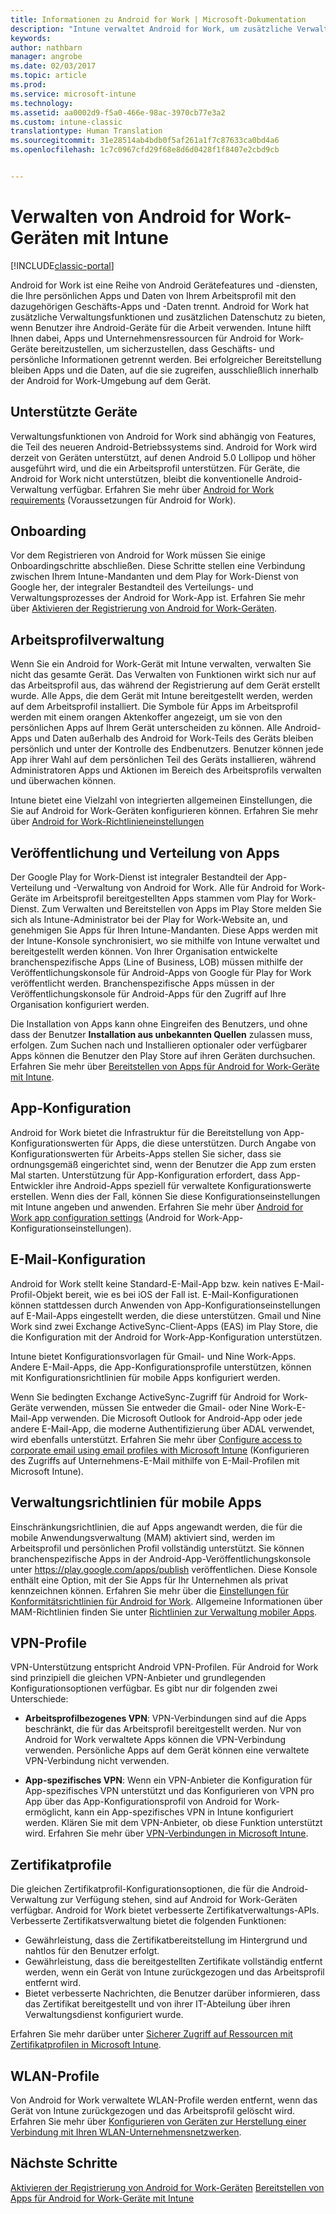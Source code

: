 ```yaml
---
title: Informationen zu Android for Work | Microsoft-Dokumentation
description: "Intune verwaltet Android for Work, um zusätzliche Verwaltungsfunktionen und zusätzlichen Datenschutz zu bieten, wenn Benutzer ihre Android-Geräte für die Arbeit verwenden."
keywords: 
author: nathbarn
manager: angrobe
ms.date: 02/03/2017
ms.topic: article
ms.prod: 
ms.service: microsoft-intune
ms.technology: 
ms.assetid: aa0002d9-f5a0-466e-98ac-3970cb77e3a2
ms.custom: intune-classic
translationtype: Human Translation
ms.sourcegitcommit: 31e28514ab4bdb0f5af261a1f7c87633ca0bd4a6
ms.openlocfilehash: 1c7c0967cfd29f68e8d6d0428f1f8407e2cbd9cb


---
```


# <a name="manage-android-for-work-devices-with-intune"></a>Verwalten von Android for Work-Geräten mit Intune

[!INCLUDE[classic-portal](../includes/classic-portal.md)]

Android for Work ist eine Reihe von Android Gerätefeatures und -diensten, die Ihre persönlichen Apps und Daten von Ihrem Arbeitsprofil mit den dazugehörigen Geschäfts-Apps und -Daten trennt. Android for Work hat zusätzliche Verwaltungsfunktionen und zusätzlichen Datenschutz zu bieten, wenn Benutzer ihre Android-Geräte für die Arbeit verwenden. Intune hilft Ihnen dabei, Apps und Unternehmensressourcen für Android for Work-Geräte bereitzustellen, um sicherzustellen, dass Geschäfts- und persönliche Informationen getrennt werden. Bei erfolgreicher Bereitstellung bleiben Apps und die Daten, auf die sie zugreifen, ausschließlich innerhalb der Android for Work-Umgebung auf dem Gerät.

## <a name="supported-devices"></a>Unterstützte Geräte

Verwaltungsfunktionen von Android for Work sind abhängig von Features, die Teil des neueren Android-Betriebssystems sind. Android for Work wird derzeit von Geräten unterstützt, auf denen Android 5.0 Lollipop und höher ausgeführt wird, und die ein Arbeitsprofil unterstützen. Für Geräte, die Android for Work nicht unterstützen, bleibt die konventionelle Android-Verwaltung verfügbar. Erfahren Sie mehr über [Android for Work requirements](https://support.google.com/work/android/answer/6174145?hl=en&ref_topic=6151012) (Voraussetzungen für Android for Work).

## <a name="onboarding"></a>Onboarding

Vor dem Registrieren von Android for Work müssen Sie einige Onboardingschritte abschließen. Diese Schritte stellen eine Verbindung zwischen Ihrem Intune-Mandanten und dem Play for Work-Dienst von Google her, der integraler Bestandteil des Verteilungs- und Verwaltungsprozesses der Android for Work-App ist. Erfahren Sie mehr über [Aktivieren der Registrierung von Android for Work-Geräten](https://docs.microsoft.com/intune/deploy-use/set-up-android-for-work).

## <a name="work-profile-management"></a>Arbeitsprofilverwaltung

Wenn Sie ein Android for Work-Gerät mit Intune verwalten, verwalten Sie nicht das gesamte Gerät. Das Verwalten von Funktionen wirkt sich nur auf das Arbeitsprofil aus, das während der Registrierung auf dem Gerät erstellt wurde. Alle Apps, die dem Gerät mit Intune bereitgestellt werden, werden auf dem Arbeitsprofil installiert. Die Symbole für Apps im Arbeitsprofil werden mit einem orangen Aktenkoffer angezeigt, um sie von den persönlichen Apps auf Ihrem Gerät unterscheiden zu können. Alle Android-Apps und Daten außerhalb des Android for Work-Teils des Geräts bleiben persönlich und unter der Kontrolle des Endbenutzers. Benutzer können jede App ihrer Wahl auf dem persönlichen Teil des Geräts installieren, während Administratoren Apps und Aktionen im Bereich des Arbeitsprofils verwalten und überwachen können.

Intune bietet eine Vielzahl von integrierten allgemeinen Einstellungen, die Sie auf Android for Work-Geräten konfigurieren können. Erfahren Sie mehr über [Android for Work-Richtlinieneinstellungen](android-for-work-policy-settings-in-microsoft-intune.md)

## <a name="app-publishing-and-distribution"></a>Veröffentlichung und Verteilung von Apps

Der Google Play for Work-Dienst ist integraler Bestandteil der App-Verteilung und -Verwaltung von Android for Work. Alle für Android for Work-Geräte im Arbeitsprofil bereitgestellten Apps stammen vom Play for Work-Dienst. Zum Verwalten und Bereitstellen von Apps im Play Store melden Sie sich als Intune-Administrator bei der Play for Work-Website an, und genehmigen Sie Apps für Ihren Intune-Mandanten. Diese Apps werden mit der Intune-Konsole synchronisiert, wo sie mithilfe von Intune verwaltet und bereitgestellt werden können. Von Ihrer Organisation entwickelte branchenspezifische Apps (Line of Business, LOB) müssen mithilfe der Veröffentlichungskonsole für Android-Apps von Google für Play for Work veröffentlicht werden. Branchenspezifische Apps müssen in der Veröffentlichungskonsole für Android-Apps für den Zugriff auf Ihre Organisation konfiguriert werden.

Die Installation von Apps kann ohne Eingreifen des Benutzers, und ohne dass der Benutzer **Installation aus unbekannten Quellen** zulassen muss, erfolgen. Zum Suchen nach und Installieren optionaler oder verfügbarer Apps können die Benutzer den Play Store auf ihren Geräten durchsuchen. Erfahren Sie mehr über [Bereitstellen von Apps für Android for Work-Geräte mit Intune](https://docs.microsoft.com/intune/deploy-use/android-for-work-apps).

## <a name="app-configuration"></a>App-Konfiguration

Android for Work bietet die Infrastruktur für die Bereitstellung von App-Konfigurationswerten für Apps, die diese unterstützen. Durch Angabe von Konfigurationswerten für Arbeits-Apps stellen Sie sicher, dass sie ordnungsgemäß eingerichtet sind, wenn der Benutzer die App zum ersten Mal starten. Unterstützung für App-Konfiguration erfordert, dass App-Entwickler ihre Android-Apps speziell für verwaltete Konfigurationswerte erstellen. Wenn dies der Fall, können Sie diese Konfigurationseinstellungen mit Intune angeben und anwenden. Erfahren Sie mehr über [Android for Work app configuration settings](afw-app-configuration-policy.md) (Android for Work-App-Konfigurationseinstellungen).

## <a name="email-configuration"></a>E-Mail-Konfiguration

Android for Work stellt keine Standard-E-Mail-App bzw. kein natives E-Mail-Profil-Objekt bereit, wie es bei iOS der Fall ist. E-Mail-Konfigurationen können stattdessen durch Anwenden von App-Konfigurationseinstellungen auf E-Mail-Apps eingestellt werden, die diese unterstützen. Gmail und Nine Work sind zwei Exchange ActiveSync-Client-Apps (EAS) im Play Store, die die Konfiguration mit der Android for Work-App-Konfiguration unterstützen.

Intune bietet Konfigurationsvorlagen für Gmail- und Nine Work-Apps. Andere E-Mail-Apps, die App-Konfigurationsprofile unterstützen, können mit Konfigurationsrichtlinien für mobile Apps konfiguriert werden.

Wenn Sie bedingten Exchange ActiveSync-Zugriff für Android for Work-Geräte verwenden, müssen Sie entweder die Gmail- oder Nine Work-E-Mail-App verwenden. Die Microsoft Outlook for Android-App oder jede andere E-Mail-App, die moderne Authentifizierung über ADAL verwendet, wird ebenfalls unterstützt. Erfahren Sie mehr über [Configure access to corporate email using email profiles with Microsoft Intune](configure-access-to-corporate-email-using-email-profiles-with-microsoft-intune.md) (Konfigurieren des Zugriffs auf Unternehmens-E-Mail mithilfe von E-Mail-Profilen mit Microsoft Intune).

## <a name="mobile-app-management-policies"></a>Verwaltungsrichtlinien für mobile Apps

Einschränkungsrichtlinien, die auf Apps angewandt werden, die für die mobile Anwendungsverwaltung (MAM) aktiviert sind, werden im Arbeitsprofil und persönlichen Profil vollständig unterstützt. Sie können branchenspezifische Apps in der Android-App-Veröffentlichungskonsole unter https://play.google.com/apps/publish veröffentlichen. Diese Konsole enthält eine Option, mit der Sie Apps für Ihr Unternehmen als privat kennzeichnen können. Erfahren Sie mehr über die [Einstellungen für Konformitätsrichtlinien für Android for Work](afw-compliance-policy-settings-in-microsoft-intune.md). Allgemeine Informationen über MAM-Richtlinien finden Sie unter [Richtlinien zur Verwaltung mobiler Apps](protect-app-data-using-mobile-app-management-policies-with-microsoft-intune.md).

## <a name="vpn-profiles"></a>VPN-Profile

VPN-Unterstützung entspricht Android VPN-Profilen. Für Android for Work sind prinzipiell die gleichen VPN-Anbieter und grundlegenden Konfigurationsoptionen verfügbar. Es gibt nur dir folgenden zwei Unterschiede:

-  **Arbeitsprofilbezogenes VPN**: VPN-Verbindungen sind auf die Apps beschränkt, die für das Arbeitsprofil bereitgestellt werden. Nur von Android for Work verwaltete Apps können die VPN-Verbindung verwenden. Persönliche Apps auf dem Gerät können eine verwaltete VPN-Verbindung nicht verwenden.

-  **App-spezifisches VPN**: Wenn ein VPN-Anbieter die Konfiguration für App-spezifisches VPN unterstützt und das Konfigurieren von VPN pro App über das App-Konfigurationsprofil von Android for Work-ermöglicht, kann ein App-spezifisches VPN in Intune konfiguriert werden. Klären Sie mit dem VPN-Anbieter, ob diese Funktion unterstützt wird. Erfahren Sie mehr über [VPN-Verbindungen in Microsoft Intune](vpn-connections-in-microsoft-intune.md).

## <a name="certificate-profiles"></a>Zertifikatprofile

Die gleichen Zertifikatprofil-Konfigurationsoptionen, die für die Android-Verwaltung zur Verfügung stehen, sind auf Android for Work-Geräten verfügbar. Android for Work bietet verbesserte Zertifikatverwaltungs-APIs. Verbesserte Zertifikatsverwaltung bietet die folgenden Funktionen:

- Gewährleistung, dass die Zertifikatbereitstellung im Hintergrund und nahtlos für den Benutzer erfolgt.
-  Gewährleistung, dass die bereitgestellten Zertifikate vollständig entfernt werden, wenn ein Gerät von Intune zurückgezogen und das Arbeitsprofil entfernt wird.
-  Bietet verbesserte Nachrichten, die Benutzer darüber informieren, dass das Zertifikat bereitgestellt und von ihrer IT-Abteilung über ihren Verwaltungsdienst konfiguriert wurde.

Erfahren Sie mehr darüber unter [Sicherer Zugriff auf Ressourcen mit Zertifikatprofilen in Microsoft Intune](secure-resource-access-with-certificate-profiles.md).

## <a name="wi-fi-profiles"></a>WLAN-Profile

Von Android for Work verwaltete WLAN-Profile werden entfernt, wenn das Gerät von Intune zurückgezogen und das Arbeitsprofil gelöscht wird. Erfahren Sie mehr über [Konfigurieren von Geräten zur Herstellung einer Verbindung mit Ihren WLAN-Unternehmensnetzwerken](wi-fi-connections-in-microsoft-intune.md).

## <a name="next-steps"></a>Nächste Schritte
[Aktivieren der Registrierung von Android for Work-Geräten](https://docs.microsoft.com/en-us/intune/deploy-use/set-up-android-for-work)
[Bereitstellen von Apps für Android for Work-Geräte mit Intune](https://docs.microsoft.com/en-us/intune/deploy-use/android-for-work-apps)



<!--HONumber=Feb17_HO1-->


